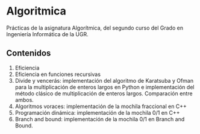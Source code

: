 # Algoritmica
Prácticas de la asignatura Algorítmica, del segundo curso del Grado en Ingeniería Informática de la UGR.

## Contenidos
1. Eficiencia
2. Eficiencia en funciones recursivas
3. Divide y vencerás: implementación del algoritmo de Karatsuba y Ofman para la multiplicación de enteros largos en Python e implementación del método clásico de multiplicación de enteros largos. Comparación entre ambos.
4. Algoritmos voraces: implementación de la mochila fraccional en C++
5. Programación dinámica: implementación de la mochila 0/1 en C++
6. Branch and bound: implementación de la mochila 0/1 en Branch and Bound.
